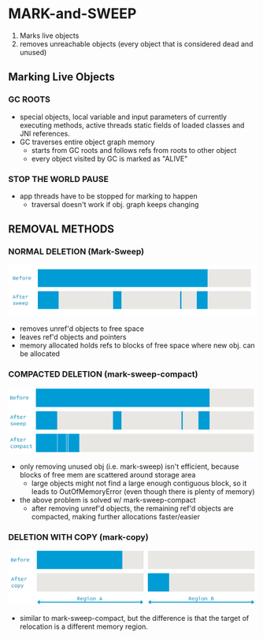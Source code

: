 # MARK-and-SWEEP
1. Marks live objects 
2. removes unreachable objects (every object that is considered dead and unused)

## Marking Live Objects

### GC ROOTS
- special objects, local variable and input parameters of currently executing methods, active threads
static fields of loaded classes and JNI references. 
- GC traverses entire object graph memory
    - starts from GC roots and follows refs from roots to other object
    - every object visited by GC is marked as "ALIVE"
    
### STOP THE WORLD PAUSE
- app threads have to be stopped for marking to happen
    - traversal doesn't work if obj. graph keeps changing
    
## REMOVAL METHODS
### NORMAL DELETION (Mark-Sweep)
![alt-text](Normal-Deletion-Mark-and-Sweep.png)
- removes unref'd objects to free space
- leaves ref'd objects and pointers
- memory allocated holds refs to blocks of free space where new obj. can be allocated

### COMPACTED DELETION (mark-sweep-compact)
![alt-text](Deletion-with-compacting.png)
- only removing unused obj (i.e. mark-sweep) isn't efficient, because blocks of free mem
are scattered around storage area
    - large objects might not find a large enough contiguous block, so it leads to
    OutOfMemoryError (even though there is plenty of memory)
- the above problem is solved w/ mark-sweep-compact
    - after removing unref'd objects, the remaining ref'd objects are compacted,
    making further allocations faster/easier
        
### DELETION WITH COPY (mark-copy)
![alt-text](Deletion-with-copying-Mark-and-Sweep.png)
- similar to mark-sweep-compact, but the difference is that the target of relocation is a 
different memory region. 